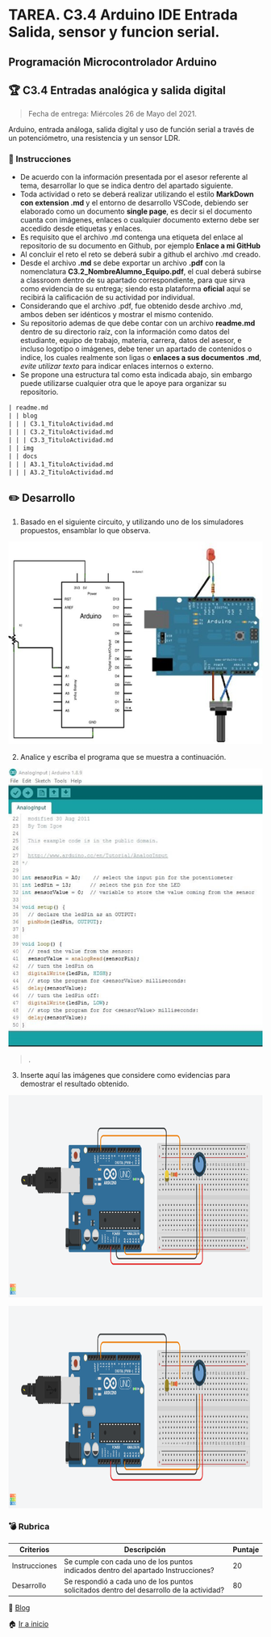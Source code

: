 # TAREA. C3.4 Arduino IDE Entrada Salida, sensor y funcion serial.

## Programación Microcontrolador Arduino

## 🏆 C3.4 Entradas analógica y salida digital

> Fecha de entrega: Miércoles 26 de Mayo del 2021.
> 

Arduino, entrada análoga, salida digital y uso de función serial a través de un potenciómetro, una resistencia y un sensor LDR.

### 📘 Instrucciones

- De acuerdo con la información presentada por el asesor referente al tema, desarrollar lo que se indica dentro del apartado siguiente.
- Toda actividad o reto se deberá realizar utilizando el estilo **MarkDown con extension .md** y el entorno de desarrollo VSCode, debiendo ser elaborado como un documento **single page**, es decir si el documento cuanta con imágenes, enlaces o cualquier documento externo debe ser accedido desde etiquetas y enlaces.
- Es requisito que el archivo .md contenga una etiqueta del enlace al repositorio de su documento en Github, por ejemplo **Enlace a mi GitHub**
- Al concluir el reto el reto se deberá subir a github el archivo .md creado.
- Desde el archivo **.md** se debe exportar un archivo **.pdf** con la nomenclatura **C3.2_NombreAlumno_Equipo.pdf**, el cual deberá subirse a classroom dentro de su apartado correspondiente, para que sirva como evidencia de su entrega; siendo esta plataforma **oficial** aquí se recibirá la calificación de su actividad por individual.
- Considerando que el archivo .pdf, fue obtenido desde archivo .md, ambos deben ser idénticos y mostrar el mismo contenido.
- Su repositorio ademas de que debe contar con un archivo **readme.md** dentro de su directorio raíz, con la información como datos del estudiante, equipo de trabajo, materia, carrera, datos del asesor, e incluso logotipo o imágenes, debe tener un apartado de contenidos o indice, los cuales realmente son ligas o **enlaces a sus documentos .md**, *evite utilizar texto* para indicar enlaces internos o externo.
- Se propone una estructura tal como esta indicada abajo, sin embargo puede utilizarse cualquier otra que le apoye para organizar su repositorio.

``` 
| readme.md
| | blog
| | | C3.1_TituloActividad.md
| | | C3.2_TituloActividad.md
| | | C3.3_TituloActividad.md
| | img
| | docs
| | | A3.1_TituloActividad.md
| | | A3.2_TituloActividad.md
```

## ✏️ Desarrollo

1. Basado en el siguiente circuito, y utilizando uno de los simuladores propuestos, ensamblar lo que observa.

<p align="center">
    <img alt="esquematico" src="https://github.com/ShaaronPR/Tareas/blob/main/img/C3.4_ArduinoEsquematicoEntradaAnalogaSalidaDigital.png" width=600 height=400>
</p>

2. Analice y escriba el programa que se muestra a continuación.

<p align="center">
     <img alt="esquematico" src="https://github.com/ShaaronPR/Tareas/blob/main/img/C3.4_ArduinoProgramaEntradaAnalogaSalidaDigital.png" width=550 height=550>
</p>

> 
> .
> 

3. Inserte aquí las imágenes que considere como evidencias para demostrar el resultado obtenido.

<p align="center">
    <img alt="Arduino1" src="https://github.com/ShaaronPR/Tareas/blob/main/img/C3.4_Arduino_IDE-1.png" width=700 height=400>
</p>

<p align="center">
    <img alt="Arduino1" src="https://github.com/ShaaronPR/Tareas/blob/main/img/C3.4_Arduino_IDE-2.png" width=700 height=400>
</p>


### 💣 Rubrica

| Criterios     | Descripción                                                                                  | Puntaje |
| ------------- | -------------------------------------------------------------------------------------------- | ------- |
| Instrucciones | Se cumple con cada uno de los puntos indicados dentro del apartado Instrucciones?            | 20 |
| Desarrollo    | Se respondió a cada uno de los puntos solicitados dentro del desarrollo de la actividad?     | 80      |


📑 [Blog](https://github.com/ShaaronPR/Tareas/tree/main/blog)

🏠 [Ir a inicio](https://github.com/ShaaronPR/Tareas)
